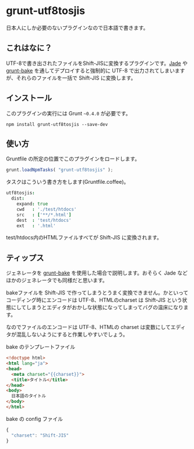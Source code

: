 # grunt-utf8tosjis

日本人にしか必要のないプラグインなので日本語で書きます。

## これはなに？

UTF-8で書き出されたファイルをShift-JISに変換するプラグインです。[Jade](http://jade-lang.com/) や [grunt-bake](https://github.com/MathiasPaumgarten/grunt-bake) を通してデプロイすると強制的に UTF-8 で出力されてしまいますが、それらのファイルを一括で Shift-JIS に変換します。

## インストール

このプラグインの実行には Grunt `~0.4.0` が必要です。

```shell
npm install grunt-utf8tosjis --save-dev
```

## 使い方

Gruntfile の所定の位置でこのプラグインをロードします。

```js
grunt.loadNpmTasks( "grunt-utf8tosjis" );
```

タスクはこういう書き方をします(Gruntfile.coffee)。

```coffee
utf8tosjis:
  dist:
    expand: true
    cwd   : './test/htdocs'
    src   : ['**/*.html']
    dest  : 'test/htdocs'
    ext   : '.html'
```

test/htdocs内のHTMLファイルすべてが Shift-JIS に変換されます。

## ティップス

ジェネレータを [grunt-bake](https://github.com/MathiasPaumgarten/grunt-bake) を使用した場合で説明します。おそらく Jade などほかのジェネレータでも同様だと思います。

bakeファイルを Shift-JIS で作ってしまうとうまく変換できません。かといってコーディング時にエンコードは UTF-8、HTMLのcharset は Shift-JIS という状態にしてしまうとエディタがおかしな状態になってしまってバグの温床になります。

なのでファイルのエンコードは UTF-8、HTMLの charset は変数にしてエディタが混乱しないようにすると作業しやすいでしょう。

bake のテンプレートファイル

```html
<!doctype html>
<html lang="ja">
<head>
  <meta charset="{{charset}}">
  <title>タイトル</title>
</head>
<body>
  日本語のタイトル
</body>
</html>
```

bake の config ファイル

```js
{
  "charset": "Shift-JIS"
}
```